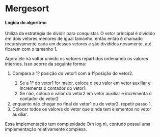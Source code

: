 <h1>Mergesort</h1>

<h4>Lógica do algoritmo</h4>
<p>Utiliza da estratégia de dividir para conquistar. O vetor principal é dividido em dois vetores menores de igual tamanho, então então é chamado recursivamente cada um desses vetores e são divididos novamente, até ficarem com o tamanho 1.</p>
<p>Agora ele irá voltar unindo os vetores repartidos ordenando os valores internos. Isso ocorre da seguinte forma:</p>
<ol>
<li>Compara a 1̣º posição do vetor1 com a 1ºposição do vetor2.</li>
<ol>
<li>Se a 1º do vetor1 for maior, coloca o seu valor em vetor auxiliar e incrementa o contador do vetor1.</li>
<li>Se não, coloca o valor do vetor2 em vetor auxiliar e incrementa o contador do vetor2</li>
</ol>
<li>enquanto não chegar no final do vetor1 ou do vetor2, repetir passo 1.</li>
<li>Colocar todos os valores do vetor que ainda tem elementos no vetor auxiliar.</li>
</ol>
<p>Essa implementação tem complexidade O(n log n), contudo possui uma implementação relativamente complexa.</p>


